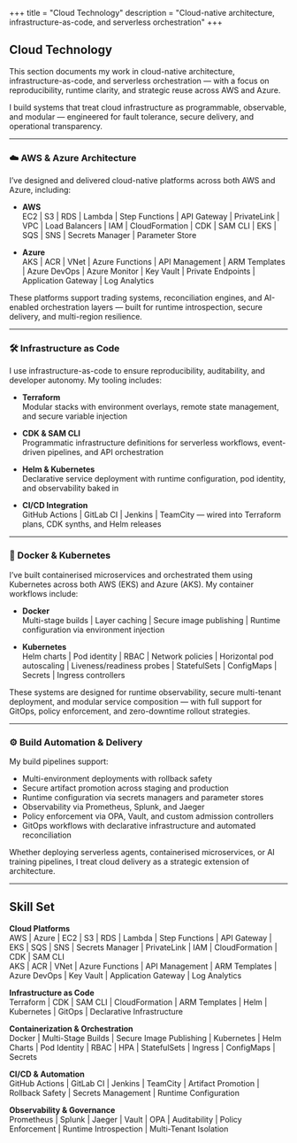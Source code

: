 +++
title = "Cloud Technology"
description = "Cloud-native architecture, infrastructure-as-code, and serverless orchestration"
+++

## Cloud Technology

This section documents my work in cloud-native architecture, infrastructure-as-code, and serverless orchestration — with
a focus on reproducibility, runtime clarity, and strategic reuse across AWS and Azure.

I build systems that treat cloud infrastructure as programmable, observable, and modular — engineered for fault
tolerance, secure delivery, and operational transparency.

---

### ☁️ AWS & Azure Architecture

I’ve designed and delivered cloud-native platforms across both AWS and Azure, including:

- **AWS**  
  EC2 | S3 | RDS | Lambda | Step Functions | API Gateway | PrivateLink | VPC | Load Balancers | IAM | CloudFormation |
  CDK | SAM CLI | EKS | SQS | SNS | Secrets Manager | Parameter Store

- **Azure**  
  AKS | ACR | VNet | Azure Functions | API Management | ARM Templates | Azure DevOps | Azure Monitor | Key Vault |
  Private Endpoints | Application Gateway | Log Analytics

These platforms support trading systems, reconciliation engines, and AI-enabled orchestration layers — built for runtime
introspection, secure delivery, and multi-region resilience.

---

### 🛠️ Infrastructure as Code

I use infrastructure-as-code to ensure reproducibility, auditability, and developer autonomy. My tooling includes:

- **Terraform**  
  Modular stacks with environment overlays, remote state management, and secure variable injection

- **CDK & SAM CLI**  
  Programmatic infrastructure definitions for serverless workflows, event-driven pipelines, and API orchestration

- **Helm & Kubernetes**  
  Declarative service deployment with runtime configuration, pod identity, and observability baked in

- **CI/CD Integration**  
  GitHub Actions | GitLab CI | Jenkins | TeamCity — wired into Terraform plans, CDK synths, and Helm releases

---

### 🐳 Docker & Kubernetes

I’ve built containerised microservices and orchestrated them using Kubernetes across both AWS (EKS) and Azure (AKS). My
container workflows include:

- **Docker**  
  Multi-stage builds | Layer caching | Secure image publishing | Runtime configuration via environment injection

- **Kubernetes**  
  Helm charts | Pod identity | RBAC | Network policies | Horizontal pod autoscaling | Liveness/readiness probes |
  StatefulSets | ConfigMaps | Secrets | Ingress controllers

These systems are designed for runtime observability, secure multi-tenant deployment, and modular service composition —
with full support for GitOps, policy enforcement, and zero-downtime rollout strategies.

---

### ⚙️ Build Automation & Delivery

My build pipelines support:

- Multi-environment deployments with rollback safety
- Secure artifact promotion across staging and production
- Runtime configuration via secrets managers and parameter stores
- Observability via Prometheus, Splunk, and Jaeger
- Policy enforcement via OPA, Vault, and custom admission controllers
- GitOps workflows with declarative infrastructure and automated reconciliation

Whether deploying serverless agents, containerised microservices, or AI training pipelines, I treat cloud delivery as a
strategic extension of architecture.

---

## Skill Set

**Cloud Platforms**  
AWS | Azure | EC2 | S3 | RDS | Lambda | Step Functions | API Gateway | EKS | SQS | SNS | Secrets Manager | PrivateLink |
IAM | CloudFormation | CDK | SAM CLI  
AKS | ACR | VNet | Azure Functions | API Management | ARM Templates | Azure DevOps | Key Vault | Application Gateway |
Log Analytics

**Infrastructure as Code**  
Terraform | CDK | SAM CLI | CloudFormation | ARM Templates | Helm | Kubernetes | GitOps | Declarative Infrastructure

**Containerization & Orchestration**  
Docker | Multi-Stage Builds | Secure Image Publishing | Kubernetes | Helm Charts | Pod Identity | RBAC | HPA |
StatefulSets | Ingress | ConfigMaps | Secrets

**CI/CD & Automation**  
GitHub Actions | GitLab CI | Jenkins | TeamCity | Artifact Promotion | Rollback Safety | Secrets Management | Runtime
Configuration

**Observability & Governance**  
Prometheus | Splunk | Jaeger | Vault | OPA | Auditability | Policy Enforcement | Runtime Introspection | Multi-Tenant
Isolation